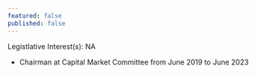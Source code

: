 ```yaml
---
featured: false
published: false
---
```

Legistlative Interest(s): NA

* Chairman at Capital Market Committee from June 2019 to June 2023
